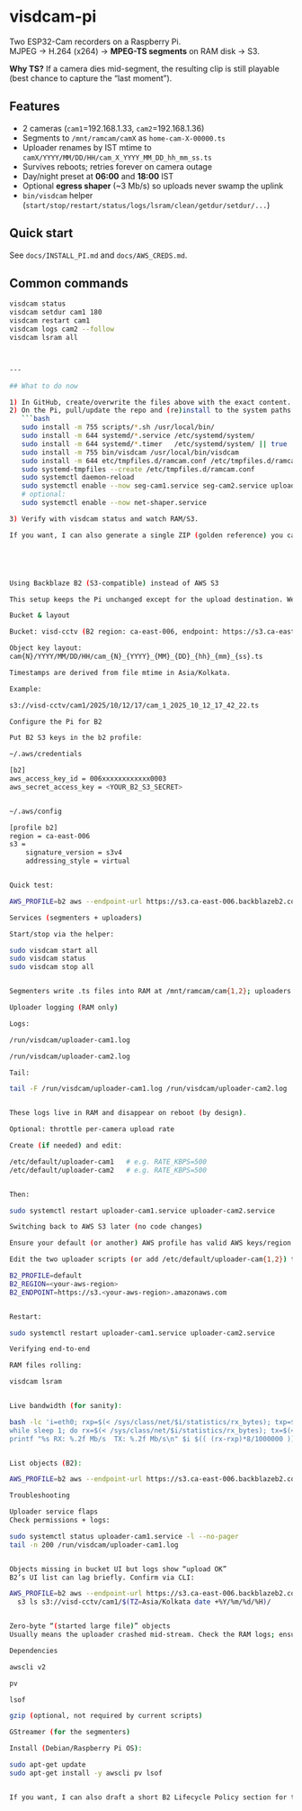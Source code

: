 # visdcam-pi

Two ESP32-Cam recorders on a Raspberry Pi.  
MJPEG → H.264 (x264) → **MPEG-TS segments** on RAM disk → S3.

**Why TS?** If a camera dies mid-segment, the resulting clip is still playable (best chance to capture the “last moment”).

## Features
- 2 cameras (`cam1`=192.168.1.33, `cam2`=192.168.1.36)
- Segments to `/mnt/ramcam/camX` as `home-cam-X-00000.ts`
- Uploader renames by IST mtime to `camX/YYYY/MM/DD/HH/cam_X_YYYY_MM_DD_hh_mm_ss.ts`
- Survives reboots; retries forever on camera outage
- Day/night preset at **06:00** and **18:00** IST
- Optional **egress shaper** (~3 Mb/s) so uploads never swamp the uplink
- `bin/visdcam` helper (`start/stop/restart/status/logs/lsram/clean/getdur/setdur/...`)

## Quick start
See `docs/INSTALL_PI.md` and `docs/AWS_CREDS.md`.

## Common commands
```bash
visdcam status
visdcam setdur cam1 180
visdcam restart cam1
visdcam logs cam2 --follow
visdcam lsram all



---

## What to do now

1) In GitHub, create/overwrite the files above with the exact content.
2) On the Pi, pull/update the repo and (re)install to the system paths:
   ```bash
   sudo install -m 755 scripts/*.sh /usr/local/bin/
   sudo install -m 644 systemd/*.service /etc/systemd/system/
   sudo install -m 644 systemd/*.timer   /etc/systemd/system/ || true
   sudo install -m 755 bin/visdcam /usr/local/bin/visdcam
   sudo install -m 644 etc/tmpfiles.d/ramcam.conf /etc/tmpfiles.d/ramcam.conf
   sudo systemd-tmpfiles --create /etc/tmpfiles.d/ramcam.conf
   sudo systemctl daemon-reload
   sudo systemctl enable --now seg-cam1.service seg-cam2.service uploader-cam1.service uploader-cam2.service visdcam-daynight.timer
   # optional:
   sudo systemctl enable --now net-shaper.service

3) Verify with visdcam status and watch RAM/S3.

If you want, I can also generate a single ZIP (golden reference) you can drop into GitHub — but the blocks above are everything you need to paste.





Using Backblaze B2 (S3-compatible) instead of AWS S3

This setup keeps the Pi unchanged except for the upload destination. We use the AWS CLI pointed at Backblaze B2’s S3 endpoint via a dedicated profile b2. No SD-card logging is done; uploader logs live in RAM under /run/visdcam.

Bucket & layout

Bucket: visd-cctv (B2 region: ca-east-006, endpoint: https://s3.ca-east-006.backblazeb2.com)

Object key layout:
cam{N}/YYYY/MM/DD/HH/cam_{N}_{YYYY}_{MM}_{DD}_{hh}_{mm}_{ss}.ts

Timestamps are derived from file mtime in Asia/Kolkata.

Example:

s3://visd-cctv/cam1/2025/10/12/17/cam_1_2025_10_12_17_42_22.ts

Configure the Pi for B2

Put B2 S3 keys in the b2 profile:

~/.aws/credentials

[b2]
aws_access_key_id = 006xxxxxxxxxxxx0003
aws_secret_access_key = <YOUR_B2_S3_SECRET>


~/.aws/config

[profile b2]
region = ca-east-006
s3 =
    signature_version = s3v4
    addressing_style = virtual


Quick test:

AWS_PROFILE=b2 aws --endpoint-url https://s3.ca-east-006.backblazeb2.com s3 ls s3://visd-cctv/

Services (segmenters + uploaders)

Start/stop via the helper:

sudo visdcam start all
sudo visdcam status
sudo visdcam stop all


Segmenters write .ts files into RAM at /mnt/ramcam/cam{1,2}; uploaders pick up closed files and send them to B2.

Uploader logging (RAM only)

Logs:

/run/visdcam/uploader-cam1.log

/run/visdcam/uploader-cam2.log

Tail:

tail -F /run/visdcam/uploader-cam1.log /run/visdcam/uploader-cam2.log


These logs live in RAM and disappear on reboot (by design).

Optional: throttle per-camera upload rate

Create (if needed) and edit:

/etc/default/uploader-cam1   # e.g. RATE_KBPS=500
/etc/default/uploader-cam2   # e.g. RATE_KBPS=500


Then:

sudo systemctl restart uploader-cam1.service uploader-cam2.service

Switching back to AWS S3 later (no code changes)

Ensure your default (or another) AWS profile has valid AWS keys/region.

Edit the two uploader scripts (or add /etc/default/uploader-cam{1,2}) to set:

B2_PROFILE=default
B2_REGION=<your-aws-region>
B2_ENDPOINT=https://s3.<your-aws-region>.amazonaws.com


Restart:

sudo systemctl restart uploader-cam1.service uploader-cam2.service

Verifying end-to-end

RAM files rolling:

visdcam lsram


Live bandwidth (for sanity):

bash -lc 'i=eth0; rxp=$(< /sys/class/net/$i/statistics/rx_bytes); txp=$(< /sys/class/net/$i/statistics/tx_bytes); \
while sleep 1; do rx=$(< /sys/class/net/$i/statistics/rx_bytes); tx=$(< /sys/class/net/$i/statistics/tx_bytes); \
printf "%s RX: %.2f Mb/s  TX: %.2f Mb/s\n" $i $(( (rx-rxp)*8/1000000 )) $(( (tx-txp)*8/1000000 )); rxp=$rx; txp=$tx; done'


List objects (B2):

AWS_PROFILE=b2 aws --endpoint-url https://s3.ca-east-006.backblazeb2.com s3 ls s3://visd-cctv/cam1/$(date +%Y)/ --recursive | tail

Troubleshooting

Uploader service flaps
Check permissions + logs:

sudo systemctl status uploader-cam1.service -l --no-pager
tail -n 200 /run/visdcam/uploader-cam1.log


Objects missing in bucket UI but logs show “upload OK”
B2’s UI list can lag briefly. Confirm via CLI:

AWS_PROFILE=b2 aws --endpoint-url https://s3.ca-east-006.backblazeb2.com \
  s3 ls s3://visd-cctv/cam1/$(TZ=Asia/Kolkata date +%Y/%m/%d/%H)/


Zero-byte “(started large file)” objects
Usually means the uploader crashed mid-stream. Check the RAM logs; ensure pv + aws are installed, and that the service is running.

Dependencies

awscli v2

pv

lsof

gzip (optional, not required by current scripts)

GStreamer (for the segmenters)

Install (Debian/Raspberry Pi OS):

sudo apt-get update
sudo apt-get install -y awscli pv lsof


If you want, I can also draft a short B2 Lifecycle Policy section for the docs (auto-delete after 3 days) using Backblaze’s web UI steps.

